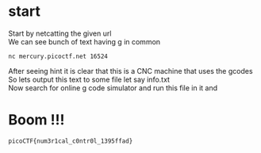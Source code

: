 # start
Start by netcatting the given url<br> 
We can see bunch of text having g in common <br>
```
nc mercury.picoctf.net 16524
```

After seeing hint it is clear that this is a CNC machine that uses the gcodes <br>
So lets output this text to some file let say info.txt <br>
Now search for online g code simulator and run this file in it and <br>
# Boom !!! 
```
picoCTF{num3r1cal_c0ntr0l_1395ffad}
```
